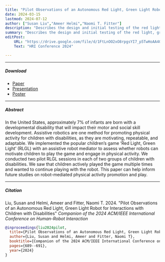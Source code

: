 ```yaml
---
title: "Pilot Observations of an Autonomous Red Light, Green Light Robot for Interactions with Children with Disabilities" 
date: 2024-03-15
lastmod: 2024-07-12
author: ["Susan Liu","Ameer Helmi","Naomi T. Fitter"]
description: "Describes the design and initial testing of the red light, green light mode for GoBot." 
summary: "Describes the design and initial testing of the red light, green light mode for GoBot." 
editPost:
    URL: "https://drive.google.com/file/d/1FtLnOO2xO8rpgsYI7_p5TwHoAA4QUzCX/view"
    Text: "HRI Conference 2024"

---
```


---

##### Download

+ [Paper](paper1.pdf)
+ [Presentation](HRI_2024_LBR_RLGL_deployment.mp4)
+ [Poster](HRI_LBR_RLGL_Poster.pdf)

---

##### Abstract
In the United States, approximately 7% of infants are born with a developmental disability that will impact their motor and social skill development. Assistive robotics are one method for promoting physical activity for children with disabilities, as they are motivating, repeatable, and adaptable. We implemented the popular children’s game ‘Red Light, Green Light’ (RLGL) with an assistive robot mediator to assess whether robots can motivate children to play the game and engage in physical activity. We conducted two pilot RLGL sessions in each of two groups of children with disabilities. We saw that children actively played the game multiple times and wanted to continue playing with the robot. This paper can help inform future studies on robot-mediated physical activity promotion and play.

---

##### Citation

Liu, Susan and Helmi, Ameer and Fitter, Naomi T. 2024. "Pilot Observations of an Autonomous Red Light, Green Light Robot for Interactions with Children with Disabilities" *Companion of the 2024 ACM/IEEE International Conference on Human-Robot Interaction*

```BibTeX
@inproceedings{liu2024pilot,
  title={Pilot Observations of an Autonomous Red Light, Green Light Robot for Interactions with Children with Disabilities},
  author={Liu, Susan and Helmi, Ameer and Fitter, Naomi T},
  booktitle={Companion of the 2024 ACM/IEEE International Conference on Human-Robot Interaction},
  pages={689--691},
  year={2024}
}
```